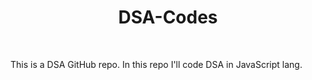 <h1 align="center">DSA-Codes</h1> 
<br>
<p>This is a DSA GitHub repo. In this repo I'll code DSA in JavaScript lang.</p>
